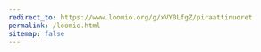 ```yaml
---
redirect_to: https://www.loomio.org/g/xVY0LfgZ/piraattinuoret
permalink: /loomio.html
sitemap: false
---
```

